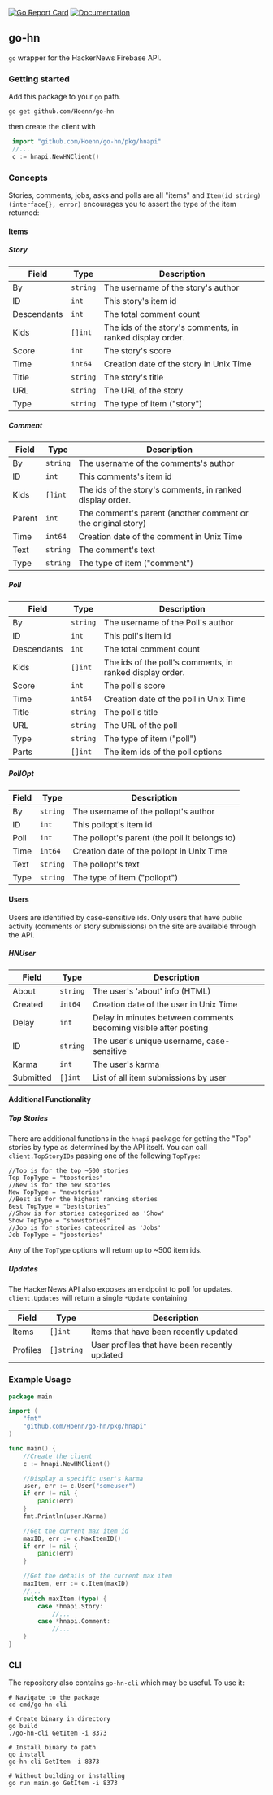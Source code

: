 [![Go Report Card](https://goreportcard.com/badge/github.com/hoenn/go-hn)](https://goreportcard.com/report/github.com/hoenn/go-hn)
[![Documentation](https://godoc.org/github.com/Hoenn/go-hn?status.svg)](http://godoc.org/github.com/Hoenn/go-hn)

## go-hn
`go` wrapper for the HackerNews Firebase API.

### Getting started

Add this package to your `go` path.

`go get github.com/Hoenn/go-hn`

then create the client with

```go
 import "github.com/Hoenn/go-hn/pkg/hnapi"
 //...
 c := hnapi.NewHNClient()
```

### Concepts
Stories, comments, jobs, asks and polls are all "items" and `Item(id string) (interface{}, error)` encourages you to assert the type of the item returned:

#### Items

##### Story
Field | Type | Description
------|------|------------
By      | `string`    | The username of the story's author
ID      | `int`       | This story's item id
Descendants | `int`   | The total comment count
Kids    | `[]int`     | The ids of the story's comments, in ranked display order.
Score   | `int`       | The story's score
Time    | `int64`     | Creation date of the story in Unix Time
Title   | `string`    | The story's title
URL     | `string`    | The URL of the story
Type    | `string`    | The type of item ("story")

##### Comment
Field | Type | Description
------|------|------------
By      | `string`    | The username of the comments's author
ID      | `int`       | This comments's item id
Kids    | `[]int`     | The ids of the story's comments, in ranked display order.
Parent  | `int`       | The comment's parent (another comment or the original story)
Time    | `int64`     | Creation date of the comment in Unix Time
Text    | `string`    | The comment's text
Type    | `string`    | The type of item ("comment")

##### Poll
Field | Type | Description
------|------|------------
By      | `string`    | The username of the Poll's author
ID      | `int`       | This poll's item id
Descendants | `int`   | The total comment count
Kids    | `[]int`     | The ids of the poll's comments, in ranked display order.
Score   | `int`       | The poll's score
Time    | `int64`     | Creation date of the poll in Unix Time
Title   | `string`    | The poll's title
URL     | `string`    | The URL of the poll
Type    | `string`    | The type of item ("poll")
Parts   | `[]int`     | The item ids of the poll options

##### PollOpt
Field | Type | Description
------|------|------------
By      | `string`    | The username of the pollopt's author
ID      | `int`       | This pollopt's item id
Poll    | `int`       | The pollopt's parent (the poll it belongs to)
Time    | `int64`     | Creation date of the pollopt in Unix Time
Text    | `string`    | The pollopt's text
Type    | `string`    | The type of item ("pollopt")

#### Users
Users are identified by case-sensitive ids. Only users that have public activity (comments or story submissions) on the site are available through the API.

##### HNUser
Field | Type | Description
------|------|------------
About       | `string`    | The user's 'about' info (HTML)
Created     | `int64`     | Creation date of the user in Unix Time
Delay       | `int`       | Delay in minutes between comments becoming visible after posting
ID          | `string`  | The user's unique username, case-sensitive
Karma       | `int`       | The user's karma
Submitted   | `[]int`     | List of all item submissions by user


#### Additional Functionality

##### Top Stories
There are additional functions in the `hnapi` package for getting the "Top" stories by type as determined by the API itself. You can call `client.TopStoryIDs` passing one of the following `TopType`:
```
//Top is for the top ~500 stories
Top TopType = "topstories"
//New is for the new stories
New TopType = "newstories"
//Best is for the highest ranking stories
Best TopType = "beststories"
//Show is for stories categorized as 'Show'
Show TopType = "showstories"
//Job is for stories categorized as 'Jobs'
Job TopType = "jobstories"
```
Any of the `TopType` options will return up to ~500 item ids.

##### Updates
The HackerNews API also exposes an endpoint to poll for updates. `client.Updates` will return a single `*Update` containing

Field | Type | Description
------|------|------------
Items | `[]int` | Items that have been recently updated
Profiles | `[]string` | User profiles that have been recently updated

### Example Usage

```go
package main

import (
    "fmt"
    "github.com/Hoenn/go-hn/pkg/hnapi"
)

func main() {
    //Create the client
    c := hnapi.NewHNClient()

    //Display a specific user's karma
    user, err := c.User("someuser")
    if err != nil {
        panic(err)
    }
    fmt.Println(user.Karma)

    //Get the current max item id
    maxID, err := c.MaxItemID()
    if err != nil {
        panic(err)
    }

    //Get the details of the current max item
    maxItem, err := c.Item(maxID)
    //...
    switch maxItem.(type) {
        case *hnapi.Story:
            //...
        case *hnapi.Comment:
            //...
    }
}
```

### CLI
The repository also contains `go-hn-cli` which may be useful. To use it:
```
# Navigate to the package
cd cmd/go-hn-cli

# Create binary in directory
go build
./go-hn-cli GetItem -i 8373

# Install binary to path
go install
go-hn-cli GetItem -i 8373

# Without building or installing
go run main.go GetItem -i 8373
```

